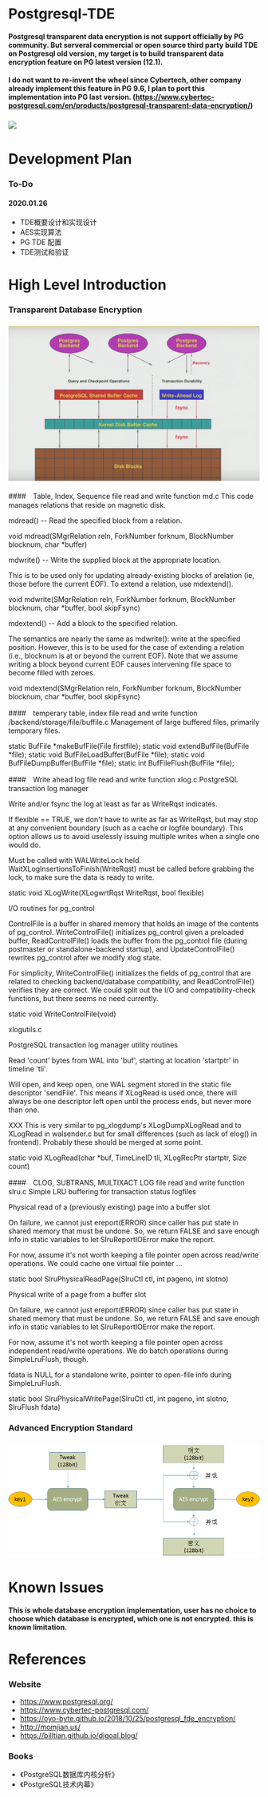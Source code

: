 # Postgresql-TDE
#### Postgresql transparent data encryption is not support officially by PG community. But serveral commercial or open source third party build TDE on Postgresql old version, my target is to build transparent data encryption feature on PG latest version (12.1).
#### I do not want to re-invent the wheel since Cybertech, other company already implement this feature in PG 9.6, I plan to port this implementation into PG last version. (https://www.cybertec-postgresql.com/en/products/postgresql-transparent-data-encryption/)

### <img src="https://www.cybertec-postgresql.com/wp-content/uploads/2017/11/PostgreSQL-instance-level-encryption2.jpg"/>

# Development Plan
### To-Do
#### 2020.01.26
* TDE概要设计和实现设计
* AES实现算法
* PG TDE 配置
* TDE测试和验证

# High Level Introduction
### Transparent Database Encryption
### <img src="https://github.com/liuyanjun/Postgresql-TDE/blob/master/pg_lowlevel_io.png">

####　Table, Index, Sequence file read and write function
md.c
This code manages relations that reside on magnetic disk.

mdread() -- Read the specified block from a relation.

void mdread(SMgrRelation reln, ForkNumber forknum, BlockNumber blocknum, char *buffer)

mdwrite() -- Write the supplied block at the appropriate location.
 
This is to be used only for updating already-existing blocks of arelation (ie, those before the current EOF).  To extend a relation, use mdextend().
 
void mdwrite(SMgrRelation reln, ForkNumber forknum, BlockNumber blocknum, char *buffer, bool skipFsync)


 mdextend() -- Add a block to the specified relation.
 
 The semantics are nearly the same as mdwrite(): write at the
 specified position.  However, this is to be used for the case of
 extending a relation (i.e., blocknum is at or beyond the current
 EOF).  Note that we assume writing a block beyond current EOF
 causes intervening file space to become filled with zeroes.
 
void mdextend(SMgrRelation reln, ForkNumber forknum, BlockNumber blocknum, char *buffer, bool skipFsync)

####　temperary table, index file read and write function
/backend/storage/file/buffile.c
Management of large buffered files, primarily temporary files.

static BufFile *makeBufFile(File firstfile);
static void extendBufFile(BufFile *file);
static void BufFileLoadBuffer(BufFile *file);
static void BufFileDumpBuffer(BufFile *file);
static int	BufFileFlush(BufFile *file);

####　Write ahead log file read and write function
xlog.c
PostgreSQL transaction log manager


  Write and/or fsync the log at least as far as WriteRqst indicates.
 
  If flexible == TRUE, we don't have to write as far as WriteRqst, but
  may stop at any convenient boundary (such as a cache or logfile boundary).
  This option allows us to avoid uselessly issuing multiple writes when a
  single one would do.
 
  Must be called with WALWriteLock held. WaitXLogInsertionsToFinish(WriteRqst)
  must be called before grabbing the lock, to make sure the data is ready to
  write.
 
static void
XLogWrite(XLogwrtRqst WriteRqst, bool flexible)


  I/O routines for pg_control
 
  ControlFile is a buffer in shared memory that holds an image of the
  contents of pg_control.  WriteControlFile() initializes pg_control
  given a preloaded buffer, ReadControlFile() loads the buffer from
  the pg_control file (during postmaster or standalone-backend startup),
  and UpdateControlFile() rewrites pg_control after we modify xlog state.
 
  For simplicity, WriteControlFile() initializes the fields of pg_control
  that are related to checking backend/database compatibility, and
  ReadControlFile() verifies they are correct.  We could split out the
  I/O and compatibility-check functions, but there seems no need currently.
 
static void
WriteControlFile(void)


xlogutils.c

PostgreSQL transaction log manager utility routines




  Read 'count' bytes from WAL into 'buf', starting at location 'startptr'
  in timeline 'tli'.
 
  Will open, and keep open, one WAL segment stored in the static file
  descriptor 'sendFile'. This means if XLogRead is used once, there will
  always be one descriptor left open until the process ends, but never
  more than one.
 
  XXX This is very similar to pg_xlogdump's XLogDumpXLogRead and to XLogRead
  in walsender.c but for small differences (such as lack of elog() in
  frontend).  Probably these should be merged at some point.
 
static void
XLogRead(char *buf, TimeLineID tli, XLogRecPtr startptr, Size count)

####　CLOG, SUBTRANS, MULTIXACT LOG file read and write function
slru.c
Simple LRU buffering for transaction status logfiles


 Physical read of a (previously existing) page into a buffer slot
 
  On failure, we cannot just ereport(ERROR) since caller has put state in
  shared memory that must be undone.  So, we return FALSE and save enough
  info in static variables to let SlruReportIOError make the report.
 
  For now, assume it's not worth keeping a file pointer open across
  read/write operations.  We could cache one virtual file pointer ...
 
static bool
SlruPhysicalReadPage(SlruCtl ctl, int pageno, int slotno)


  Physical write of a page from a buffer slot
 
  On failure, we cannot just ereport(ERROR) since caller has put state in
  shared memory that must be undone.  So, we return FALSE and save enough
  info in static variables to let SlruReportIOError make the report.
 
  For now, assume it's not worth keeping a file pointer open across
  independent read/write operations.  We do batch operations during
  SimpleLruFlush, though.
 
  fdata is NULL for a standalone write, pointer to open-file info during
  SimpleLruFlush.
 
static bool
SlruPhysicalWritePage(SlruCtl ctl, int pageno, int slotno, SlruFlush fdata)

### Advanced Encryption Standard
### <img src="https://raw.githubusercontent.com/oYo-Byte/img_libs/master/blog/165259_mERh_2910723.png">



# Known Issues
#### This is whole database encryption implementation, user has no choice to choose which database is encrypted, which one is not encrypted. this is known limitation.

# References
### Website
* https://www.postgresql.org/
* https://www.cybertec-postgresql.com/
* https://oyo-byte.github.io/2018/10/25/postgresql_fde_encryption/
* http://momjian.us/
* https://billtian.github.io/digoal.blog/
### Books
* 《PostgreSQL数据库内核分析》
* 《PostgreSQL技术内幕》
